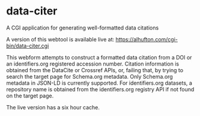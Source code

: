 # data-citer
A CGI application for generating well-formatted data citations

A version of this webtool is available live at: https://alhufton.com/cgi-bin/data-citer.cgi

This webform attempts to construct a formatted data citation from a DOI or an identifiers.org registered accession number. Citation information is obtained from the DataCite or Crossref APIs, or, failing that, by trying to search the target page for Schema.org metadata. Only Schema.org metadata in JSON-LD is currently supported. For identifiers.org datasets, a repository name is obtained from the identifiers.org registry API if not found on the target page. 

The live version has a six hour cache. 
